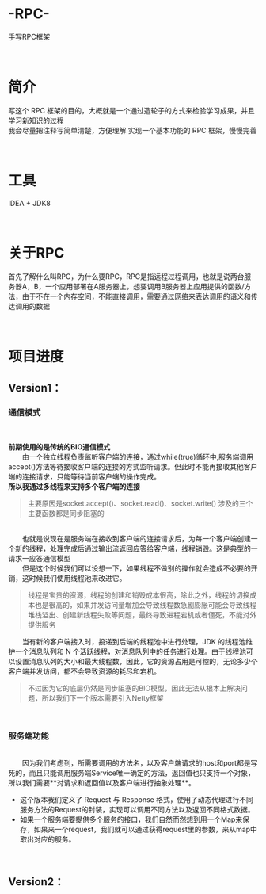 # -RPC-
手写RPC框架

<br>

# 简介
写这个 RPC 框架的目的，大概就是一个通过造轮子的方式来检验学习成果，并且学习新知识的过程  
我会尽量把注释写简单清楚，方便理解
实现一个基本功能的 RPC 框架，慢慢完善

<br>

# 工具
IDEA + JDK8

<br>

# 关于RPC
首先了解什么叫RPC，为什么要RPC，RPC是指远程过程调用，也就是说两台服务器A，B，一个应用部署在A服务器上，想要调用B服务器上应用提供的函数/方法，由于不在一个内存空间，不能直接调用，需要通过网络来表达调用的语义和传达调用的数据

<br>

# 项目进度

## Version1：  
### 通信模式

<br>

**前期使用的是传统的BIO通信模式**  
　　由一个独立线程负责监听客户端的连接，通过while(true)循环中,服务端调用accept()方法等待接收客户端的连接的方式监听请求。但此时不能再接收其他客户端的连接请求，只能等待当前客户端的操作完成。  
**所以我通过多线程来支持多个客户端的连接**  
>主要原因是socket.accept()、socket.read()、socket.write() 涉及的三个主要函数都是同步阻塞的

<br>
　　也就是说现在是服务端在接收到客户端的连接请求后，为每一个客户端创建一个新的线程，处理完成后通过输出流返回应答给客户端，线程销毁。这是典型的一请求一应答通信模型  
<br>
　　但是这个时候我们可以设想一下，如果线程不做别的操作就会造成不必要的开销，这时候我们使用线程池来改进它。

>线程是宝贵的资源，线程的创建和销毁成本很高，除此之外，线程的切换成本也是很高的，如果并发访问量增加会导致线程数急剧膨胀可能会导致线程堆栈溢出、创建新线程失败等问题，最终导致进程宕机或者僵死，不能对外提供服务  

　　当有新的客户端接入时，投递到后端的线程池中进行处理，JDK 的线程池维护一个消息队列和 N 个活跃线程，对消息队列中的任务进行处理。由于线程池可以设置消息队列的大小和最大线程数，因此，它的资源占用是可控的，无论多少个客户端并发访问，都不会导致资源的耗尽和宕机。  
>不过因为它的底层仍然是同步阻塞的BIO模型，因此无法从根本上解决问题，所以我们下一个版本需要引入Netty框架

<br>

### 服务端功能  

<br>
　　因为我们考虑到，所需要调用的方法名，以及客户端请求的host和port都是写死的，而且只能调用服务端Service唯一确定的方法，返回值也只支持一个对象，所以我们需要**对请求和返回值以及客户端进行抽象处理**。  

+ 这个版本我们定义了 Request 与 Response 格式，使用了动态代理进行不同服务方法的Request的封装，实现可以调用不同方法以及返回不同格式数据。  
+ 如果一个服务端要提供多个服务的接口，我们自然而然想到用一个Map来保存，如果来一个request，我们就可以通过获得request里的参数，来从map中取出对应的服务。



  
<br>

## Version2：  